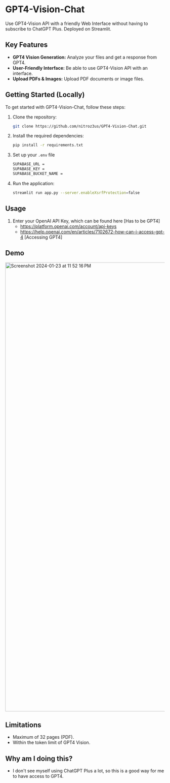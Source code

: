 # GPT4-Vision-Chat
Use GPT4-Vision API with a friendly Web Interface without having to subscribe to ChatGPT Plus. Deployed on Streamlit.

## Key Features

- **GPT4 Vision Generation:** Analyze your files and get a response from GPT4.
- **User-Friendly Interface:** Be able to use GPT4-Vision API with an interface.
- **Upload PDFs & Images:** Upload PDF documents or image files.

## Getting Started (Locally)

To get started with GPT4-Vision-Chat, follow these steps:

1. Clone the repository:

    ```bash
    git clone https://github.com/nitroz3us/GPT4-Vision-Chat.git
    ```

2. Install the required dependencies:
  
    ```bash
    pip install -r requirements.txt
    ```
    
3. Set up your ```.env``` file
    ```bash
    SUPABASE_URL = 
    SUPABASE_KEY =
    SUPABASE_BUCKET_NAME =
    ```

4. Run the application:
   
    ```bash
    streamlit run app.py --server.enableXsrfProtection=false
    ```

## Usage
1. Enter your OpenAI API Key, which can be found here [Has to be GPT4]
    - https://platform.openai.com/account/api-keys
    - https://help.openai.com/en/articles/7102672-how-can-i-access-gpt-4 [Accessing GPT4]

## Demo
<img width="1412" alt="Screenshot 2024-01-23 at 11 52 16 PM" src="https://github.com/nitroz3us/GPT4-Vision-Chat/assets/109442833/360f9c71-b2be-46c0-a6a1-2719105ae960">


## Limitations
- Maximum of 32 pages (PDF).
- Within the token limit of GPT4 Vision. 

## Why am I doing this?
- I don't see myself using ChatGPT Plus a lot, so this is a good way for me to have access to GPT4.
